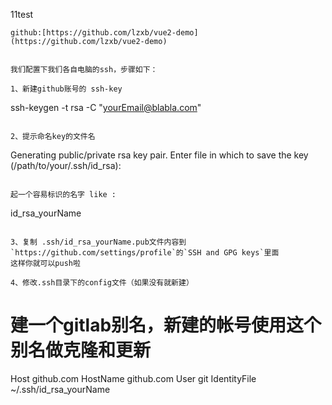 11test
```
github:[https://github.com/lzxb/vue2-demo](https://github.com/lzxb/vue2-demo)


我们配置下我们各自电脑的ssh，步骤如下：

1、新建github账号的 ssh-key
```
ssh-keygen -t rsa -C "yourEmail@blabla.com"

```

2、提示命名key的文件名
```
Generating public/private rsa key pair.
Enter file in which to save the key (/path/to/your/.ssh/id_rsa):
```

起一个容易标识的名字 like :
```
id_rsa_yourName

```

3、复制 .ssh/id_rsa_yourName.pub文件内容到`https://github.com/settings/profile`的`SSH and GPG keys`里面
这样你就可以push啦

4、修改.ssh目录下的config文件（如果没有就新建）
```
# 建一个gitlab别名，新建的帐号使用这个别名做克隆和更新
Host github.com
 HostName github.com
 User git
 IdentityFile ~/.ssh/id_rsa_yourName

 ```
